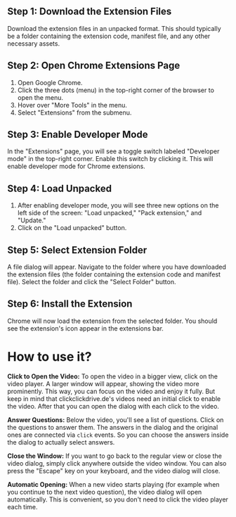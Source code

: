 ## Step 1: Download the Extension Files

Download the extension files in an unpacked format. This should typically be a folder containing the extension code, manifest file, and any other necessary assets.

## Step 2: Open Chrome Extensions Page

1. Open Google Chrome.
2. Click the three dots (menu) in the top-right corner of the browser to open the menu.
3. Hover over "More Tools" in the menu.
4. Select "Extensions" from the submenu.

## Step 3: Enable Developer Mode

In the "Extensions" page, you will see a toggle switch labeled "Developer mode" in the top-right corner. Enable this switch by clicking it. This will enable developer mode for Chrome extensions.

## Step 4: Load Unpacked

1. After enabling developer mode, you will see three new options on the left side of the screen: "Load unpacked," "Pack extension," and "Update."
2. Click on the "Load unpacked" button.

## Step 5: Select Extension Folder

A file dialog will appear. Navigate to the folder where you have downloaded the extension files (the folder containing the extension code and manifest file). Select the folder and click the "Select Folder" button.

## Step 6: Install the Extension

Chrome will now load the extension from the selected folder. You should see the extension's icon appear in the extensions bar.

# How to use it?

**Click to Open the Video:** To open the video in a bigger view, click on the video player. A larger window will appear, showing the video more prominently. This way, you can focus on the video and enjoy it fully. But keep in mind that clickclickdrive.de's videos need an initial click to enable the video. After that you can open the dialog with each click to the video.

**Answer Questions:** Below the video, you'll see a list of questions. Click on the questions to answer them. The answers in the dialog and the original ones are connected via `click` events. So you can choose the answers inside the dialog to actually select answers.

**Close the Window:** If you want to go back to the regular view or close the video dialog, simply click anywhere outside the video window. You can also press the "Escape" key on your keyboard, and the video dialog will close.

**Automatic Opening:** When a new video starts playing (for example when you continue to the next video question), the video dialog will open automatically. This is convenient, so you don't need to click the video player each time.
